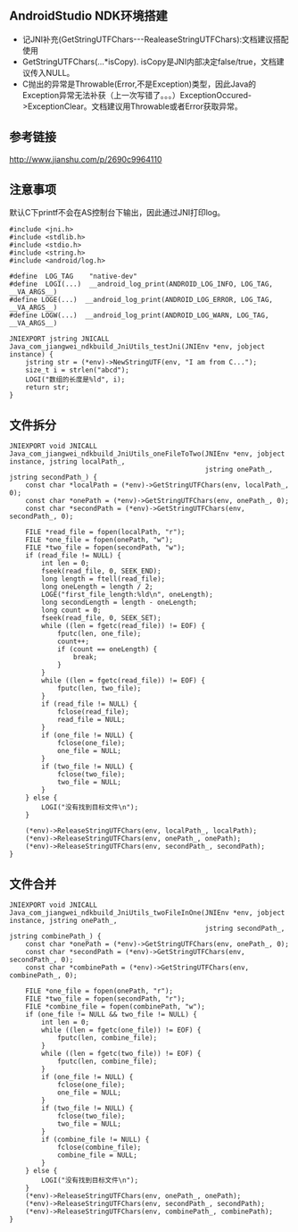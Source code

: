 ## AndroidStudio NDK环境搭建

* 记JNI补充(GetStringUTFChars---RealeaseStringUTFChars):文档建议搭配使用
* GetStringUTFChars(...*isCopy). isCopy是JNI内部决定false/true，文档建议传入NULL。
* C抛出的异常是Throwable(Error,不是Exception)类型，因此Java的Exception异常无法补获（上一次写错了。。。）ExceptionOccured->ExceptionClear。文档建议用Throwable或者Error获取异常。

## 参考链接
<http://www.jianshu.com/p/2690c9964110>

## 注意事项
默认C下printf不会在AS控制台下输出，因此通过JNI打印log。
	
	#include <jni.h>
	#include <stdlib.h>
	#include <stdio.h>
	#include <string.h>
	#include <android/log.h>
	
	#define  LOG_TAG    "native-dev"
	#define  LOGI(...)  __android_log_print(ANDROID_LOG_INFO, LOG_TAG, __VA_ARGS__)
	#define LOGE(...)  __android_log_print(ANDROID_LOG_ERROR, LOG_TAG, __VA_ARGS__)
	#define LOGW(...)  __android_log_print(ANDROID_LOG_WARN, LOG_TAG, __VA_ARGS__)
	
	JNIEXPORT jstring JNICALL
	Java_com_jiangwei_ndkbuild_JniUtils_testJni(JNIEnv *env, jobject instance) {
	    jstring str = (*env)->NewStringUTF(env, "I am from C...");
	    size_t i = strlen("abcd");
	    LOGI("数组的长度是%ld", i);
	    return str;
	}
	
## 文件拆分

	JNIEXPORT void JNICALL
	Java_com_jiangwei_ndkbuild_JniUtils_oneFileToTwo(JNIEnv *env, jobject instance, jstring localPath_,
	                                                 jstring onePath_, jstring secondPath_) {
	    const char *localPath = (*env)->GetStringUTFChars(env, localPath_, 0);
	    const char *onePath = (*env)->GetStringUTFChars(env, onePath_, 0);
	    const char *secondPath = (*env)->GetStringUTFChars(env, secondPath_, 0);
	
	    FILE *read_file = fopen(localPath, "r");
	    FILE *one_file = fopen(onePath, "w");
	    FILE *two_file = fopen(secondPath, "w");
	    if (read_file != NULL) {
	        int len = 0;
	        fseek(read_file, 0, SEEK_END);
	        long length = ftell(read_file);
	        long oneLength = length / 2;
	        LOGE("first_file_length:%ld\n", oneLength);
	        long secondLength = length - oneLength;
	        long count = 0;
	        fseek(read_file, 0, SEEK_SET);
	        while ((len = fgetc(read_file)) != EOF) {
	            fputc(len, one_file);
	            count++;
	            if (count == oneLength) {
	                break;
	            }
	        }
	        while ((len = fgetc(read_file)) != EOF) {
	            fputc(len, two_file);
	        }
	        if (read_file != NULL) {
	            fclose(read_file);
	            read_file = NULL;
	        }
	        if (one_file != NULL) {
	            fclose(one_file);
	            one_file = NULL;
	        }
	        if (two_file != NULL) {
	            fclose(two_file);
	            two_file = NULL;
	        }
	    } else {
	        LOGI("没有找到目标文件\n");
	    }
	
	    (*env)->ReleaseStringUTFChars(env, localPath_, localPath);
	    (*env)->ReleaseStringUTFChars(env, onePath_, onePath);
	    (*env)->ReleaseStringUTFChars(env, secondPath_, secondPath);
	}
	
## 文件合并

	JNIEXPORT void JNICALL
	Java_com_jiangwei_ndkbuild_JniUtils_twoFileInOne(JNIEnv *env, jobject instance, jstring onePath_,
	                                                 jstring secondPath_, jstring combinePath_) {
	    const char *onePath = (*env)->GetStringUTFChars(env, onePath_, 0);
	    const char *secondPath = (*env)->GetStringUTFChars(env, secondPath_, 0);
	    const char *combinePath = (*env)->GetStringUTFChars(env, combinePath_, 0);
	
	    FILE *one_file = fopen(onePath, "r");
	    FILE *two_file = fopen(secondPath, "r");
	    FILE *combine_file = fopen(combinePath, "w");
	    if (one_file != NULL && two_file != NULL) {
	        int len = 0;
	        while ((len = fgetc(one_file)) != EOF) {
	            fputc(len, combine_file);
	        }
	        while ((len = fgetc(two_file)) != EOF) {
	            fputc(len, combine_file);
	        }
	        if (one_file != NULL) {
	            fclose(one_file);
	            one_file = NULL;
	        }
	        if (two_file != NULL) {
	            fclose(two_file);
	            two_file = NULL;
	        }
	        if (combine_file != NULL) {
	            fclose(combine_file);
	            combine_file = NULL;
	        }
	    } else {
	        LOGI("没有找到目标文件\n");
	    }
	    (*env)->ReleaseStringUTFChars(env, onePath_, onePath);
	    (*env)->ReleaseStringUTFChars(env, secondPath_, secondPath);
	    (*env)->ReleaseStringUTFChars(env, combinePath_, combinePath);
	}
